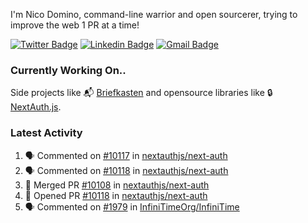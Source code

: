 
I'm Nico Domino, command-line warrior and open sourcerer, trying to improve the web 1 PR at a time!

[![Twitter Badge](https://img.shields.io/badge/-@ndom91-1ca0f1?style=flat-square&labelColor=1ca0f1&logo=twitter&logoColor=white&link=https://twitter.com/ndom91)](https://twitter.com/ndom91) [![Linkedin Badge](https://img.shields.io/badge/-ndom91-blue?style=flat-square&logo=Linkedin&logoColor=white&link=https://www.linkedin.com/in/ndom91/)](https://www.linkedin.com/in/ndom91/) [![Gmail Badge](https://img.shields.io/badge/-yo@ndo.dev-c14438?style=flat-square&logo=mail.ru&logoColor=white&link=mailto:yo@ndo.dev)](mailto:yo@ndo.dev)

### Currently Working On..

Side projects like 📬 [Briefkasten](https://briefkastenhq.com) and opensource libraries like 🔒 [NextAuth.js](https://github.com/nextauthjs/next-auth).

<!--START_SECTION_PROFILE_VIEWS:readme-info-->
<!--END_SECTION_PROFILE_VIEWS:readme-info-->

<!--START_SECTION_DAILY_COMMIT:readme-info-->
<!--END_SECTION_DAILY_COMMIT:readme-info-->

<!--START_SECTION_WEEKLY_COMMIT:readme-info-->
<!--END_SECTION_WEEKLY_COMMIT:readme-info-->

### Latest Activity

<!--START_SECTION:activity-->
1. 🗣 Commented on [#10117](https://github.com/nextauthjs/next-auth/pull/10117#issuecomment-1962427988) in [nextauthjs/next-auth](https://github.com/nextauthjs/next-auth)
2. 🗣 Commented on [#10118](https://github.com/nextauthjs/next-auth/pull/10118#issuecomment-1962425335) in [nextauthjs/next-auth](https://github.com/nextauthjs/next-auth)
3. 🎉 Merged PR [#10108](https://github.com/nextauthjs/next-auth/pull/10108) in [nextauthjs/next-auth](https://github.com/nextauthjs/next-auth)
4. 💪 Opened PR [#10118](https://github.com/nextauthjs/next-auth/pull/10118) in [nextauthjs/next-auth](https://github.com/nextauthjs/next-auth)
5. 🗣 Commented on [#1979](https://github.com/InfiniTimeOrg/InfiniTime/issues/1979#issuecomment-1961180196) in [InfiniTimeOrg/InfiniTime](https://github.com/InfiniTimeOrg/InfiniTime)
<!--END_SECTION:activity-->
